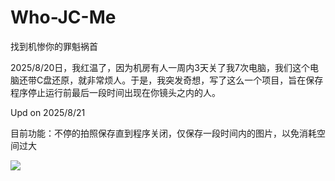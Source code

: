 # Who-JC-Me
找到机惨你的罪魁祸首

2025/8/20日，我红温了，因为机房有人一周内3天关了我7次电脑，我们这个电脑还带C盘还原，就非常烦人。于是，我突发奇想，写了这么一个项目，旨在保存程序停止运行前最后一段时间出现在你镜头之内的人。

Upd on 2025/8/21

目前功能：不停的拍照保存直到程序关闭，仅保存一段时间内的图片，以免消耗空间过大

![](https://www.star-history.com/#wth2026/Who-JC-Me&Date)
